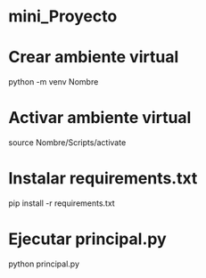 # mini_Proyecto

# Crear ambiente virtual
python -m venv Nombre

# Activar ambiente virtual
source Nombre/Scripts/activate

# Instalar requirements.txt
pip install -r requirements.txt

# Ejecutar principal.py
python principal.py
